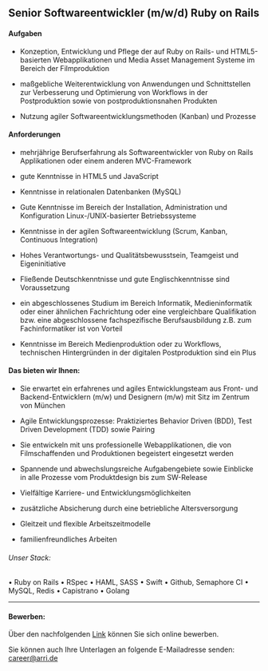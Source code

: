 ## Senior Softwareentwickler (m/w/d) Ruby on Rails

#### Aufgaben
- Konzeption, Entwicklung und Pflege der auf Ruby on Rails- und HTML5-basierten Webapplikationen und Media Asset Management Systeme im Bereich der Filmproduktion

- maßgebliche Weiterentwicklung von Anwendungen und Schnittstellen zur Verbesserung und Optimierung von Workflows in der Postproduktion sowie von postproduktionsnahen Produkten

- Nutzung agiler Softwareentwicklungsmethoden (Kanban) und Prozesse 

#### Anforderungen
- mehrjährige Berufserfahrung als Softwareentwickler von Ruby on Rails Applikationen oder einem anderen MVC-Framework

- gute Kenntnisse in HTML5 und JavaScript

- Kenntnisse in relationalen Datenbanken (MySQL)

- Gute Kenntnisse im Bereich der Installation, Administration und Konfiguration Linux-/UNIX-basierter Betriebssysteme

- Kenntnisse in der agilen Softwareentwicklung (Scrum, Kanban, Continuous Integration)

- Hohes Verantwortungs- und Qualitätsbewusstsein, Teamgeist und Eigeninitiative

- Fließende Deutschkenntnisse und gute Englischkenntnisse sind Voraussetzung

- ein abgeschlossenes Studium im Bereich Informatik, Medieninformatik oder einer ähnlichen Fachrichtung oder eine vergleichbare Qualifikation bzw. eine abgeschlossene fachspezifische Berufsausbildung z.B. zum Fachinformatiker ist von Vorteil
- Kenntnisse im Bereich Medienproduktion oder zu Workflows, technischen Hintergründen in der digitalen Postproduktion sind ein Plus



#### Das bieten wir Ihnen:
- Sie erwartet ein erfahrenes und agiles Entwicklungsteam aus Front- und Backend-Entwicklern (m/w) und Designern (m/w) mit Sitz im Zentrum von München

- Agile Entwicklungsprozesse: Praktiziertes Behavior Driven (BDD), Test Driven Development (TDD) sowie Pairing

- Sie entwickeln mit uns professionelle Webapplikationen, die von Filmschaffenden und Produktionen begeistert eingesetzt werden

- Spannende und abwechslungsreiche Aufgabengebiete sowie Einblicke in alle Prozesse vom Produktdesign bis zum SW-Release

- Vielfältige Karriere- und Entwicklungsmöglichkeiten
- zusätzliche Absicherung durch eine betriebliche Altersversorgung 
- Gleitzeit und flexible Arbeitszeitmodelle
- familienfreundliches Arbeiten


###### Unser Stack:
•	Ruby on Rails
•	RSpec
•	HAML, SASS
•	Swift
•	Github, Semaphore CI
•	MySQL, Redis
•	Capistrano
•	Golang


---

#### Bewerben:

Über den nachfolgenden [Link](https://arri-career.dvinci.de/de/jobs/197/apply?_ga=2.151254140.491354477.1543480671-1360277794.1543480671)  können Sie sich online bewerben.

Sie können auch Ihre Unterlagen an folgende E-Mailadresse senden: career@arri.de
